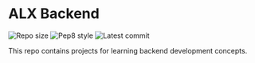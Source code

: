 # ALX Backend

![Repo size](https://img.shields.io/github/repo-size/yishakk/alx-backend)
![Pep8 style](https://img.shields.io/badge/PEP8-style%20guide-purple?style=round-square)
![Latest commit](https://img.shields.io/github/last-commit/yishakk/alx-backend/main?style=round-square)

This repo contains projects for learning backend development concepts.

